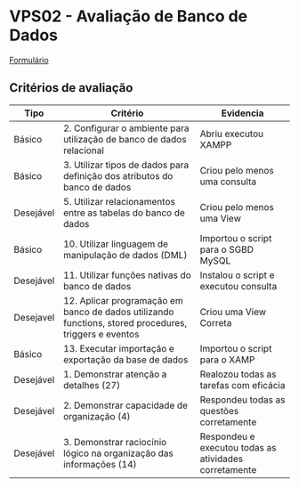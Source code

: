 # VPS02 - Avaliação de Banco de Dados

[Formulário](https://forms.gle/ZcpZUxY7fmzAwYsw6)

## Critérios de avaliação
|Tipo|Critério|Evidencia|
|-|-|-|
|Básico|2. Configurar o ambiente para utilização de banco de dados relacional|Abriu executou XAMPP|
|Básico|3. Utilizar tipos de dados para definição dos atributos do banco de dados|Criou pelo menos uma consulta|
|Desejável|5. Utilizar relacionamentos entre as tabelas do banco de dados|Criou pelo menos uma View|
|Básico|10. Utilizar linguagem de manipulação de dados (DML)|Importou o script para o SGBD MySQL|
|Desejável|11. Utilizar funções nativas do banco de dados|Instalou o script e executou consulta|
|Desejavel|12. Aplicar programação em banco de dados utilizando functions, stored procedures, triggers e eventos|Criou uma View Correta|
|Básico|13. Executar importação e exportação da base de dados|Importou o script para o XAMP|Importou o script para o SGBD MySQL|
|Desejável|1. Demonstrar atenção a detalhes (27)|Realozou todas as tarefas com eficácia|
|Desejável|2. Demonstrar capacidade de organização (4)|Respondeu todas as questões corretamente|
|Desejável|3. Demonstrar raciocínio lógico na organização das informações (14)|Respondeu e executou todas as atividades corretamente|